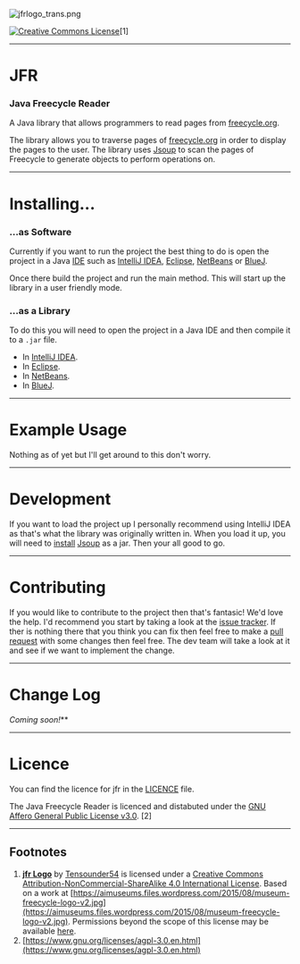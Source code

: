 ![jfrlogo_trans.png](https://i.imgur.com/rsgf7Q8.png)

[![Creative Commons License](https://i.creativecommons.org/l/by-nc-sa/4.0/80x15.png)](http://creativecommons.org/licenses/by-nc-sa/4.0/)[1]  


----------

# JFR 
### Java Freecycle Reader ###

A Java library that allows programmers to read pages from [freecycle.org](https://www.freecycle.org/).

The library allows you to traverse pages of [freecycle.org](https://www.freecycle.org/) in order to display the pages to the user. The library uses [Jsoup](https://jsoup.org/) to scan the pages of Freecycle to generate objects to perform operations on.

----------

# Installing... #

### ...as Software ###

Currently if you want to run the project the best thing to do is open the project in a Java [IDE](https://en.wikipedia.org/wiki/Integrated_development_environment) such as [IntelliJ IDEA](https://www.jetbrains.com/idea/ "IntelliJ IDEA Home Page"), [Eclipse](https://www.eclipse.org/ "Eclipse Home Page"), [NetBeans](https://netbeans.org/ "NetBeans Home Page") or [BlueJ](https://bluej.org/ "BlueJ Home Page").

Once there build the project and run the main method. This will start up the library in a user friendly mode.

### ...as a Library ###

To do this you will need to open the project in a Java IDE and then compile it to a `.jar` file. 

- In [IntelliJ IDEA](https://stackoverflow.com/a/1051705 "How to add external jar's in IntelliJ IDEA.").
- In [Eclipse](http://www.oxfordmathcenter.com/drupal7/node/44#page-title "How to add external jar's in Eclipse.").
- In [NetBeans](https://community.oracle.com/thread/1206296 "How to add external jar's in NetBeans.").
- In [BlueJ](https://stackoverflow.com/a/51206621 "How to add external jar's in BlueJ.").

----------

# Example Usage #

Nothing as of yet but I'll get around to this don't worry.

----------

# Development #

If you want to load the project up I personally recommend using IntelliJ IDEA as that's what the library was originally written in. When you load it up, you will need to [install](https://stackoverflow.com/a/1051705 "How to add external jar's in IntelliJ IDEA.") [Jsoup](https://jsoup.org/) as a jar. Then your all good to go. 

----------

# Contributing #

If you would like to contribute to the project then that's fantasic! We'd love the help. I'd recommend you start by taking a look at the [issue tracker](/issues). If ther is nothing there that you think you can fix then feel free to make a [pull request](/compare) with some changes then feel free. The dev team will take a look at it and see if we want to implement the change.

----------

# Change Log #

**Coming soon*!***

----------

# Licence #

You can find the licence for jfr in the [LICENCE](blob/master/LICENSE) file.

The Java Freecycle Reader is licenced and distabuted under the [GNU Affero General Public License v3.0](https://www.gnu.org/licenses/agpl-3.0.en.html). [2]

----------

## Footnotes ##


1. [**jfr Logo**](https://i.imgur.com/rsgf7Q8.png) by [Tensounder54](https://github.com/Tensounder54/) is licensed under a [Creative Commons Attribution-NonCommercial-ShareAlike 4.0 International License](http://creativecommons.org/licenses/by-nc-sa/4.0/). Based on a work at [https://aimuseums.files.wordpress.com/2015/08/museum-freecycle-logo-v2.jpg](https://aimuseums.files.wordpress.com/2015/08/museum-freecycle-logo-v2.jpg). Permissions beyond the scope of this license may be available [here](mailto:t54@tutanota.com?subject=Use%20of%20'jfr'%20Logo%20Outside%20of%20Licence&body=Hi%20there%20T54!%0A%0AI'd%20like%20to%20use%20the%20logo%20you%20made%20for%20the%20%60jfr%60%20project%20outside%20of%20the%20bounds%20of%20the%20CC-BY-NC-SA%20license.%20%0A%0A%3CAdd%20you%20own%20text%20here%3E%0A%0AHave%20an%20amazing%20day!%0A%0A%3CInsert%20name%20here%3E).
2. [https://www.gnu.org/licenses/agpl-3.0.en.html](https://www.gnu.org/licenses/agpl-3.0.en.html)